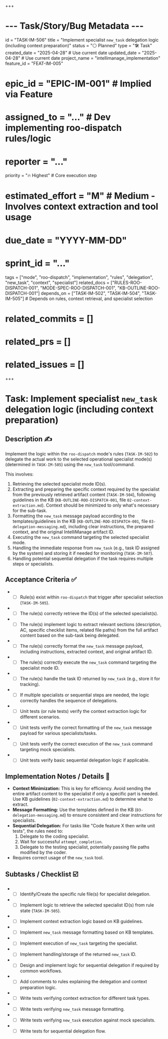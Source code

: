 +++
# --- Task/Story/Bug Metadata ---
id = "TASK-IM-506"
title = "Implement specialist `new_task` delegation logic (including context preparation)"
status = "⚪️ Planned"
type = "🛠️ Task"
created_date = "2025-04-28" # Use current date
updated_date = "2025-04-28" # Use current date
project_name = "intellimanage_implementation"
feature_id = "FEAT-IM-005"
# epic_id = "EPIC-IM-001" # Implied via Feature
# assigned_to = "..." # Dev implementing roo-dispatch rules/logic
# reporter = "..."
priority = "🔥 Highest" # Core execution step
# estimated_effort = "M" # Medium - Involves context extraction and tool usage
# due_date = "YYYY-MM-DD"
# sprint_id = "..."
tags = ["mode", "roo-dispatch", "implementation", "rules", "delegation", "new_task", "context", "specialist"]
related_docs = ["RULES-ROO-DISPATCH-001", "MODE-SPEC-ROO-DISPATCH-001", "KB-OUTLINE-ROO-DISPATCH-001"]
depends_on = ["TASK-IM-502", "TASK-IM-504", "TASK-IM-505"] # Depends on rules, context retrieval, and specialist selection
# related_commits = []
# related_prs = []
# related_issues = []
+++

# Task: Implement specialist `new_task` delegation logic (including context preparation)

## Description ✍️

Implement the logic within the `roo-dispatch` mode's rules (`TASK-IM-502`) to delegate the actual work to the selected operational specialist mode(s) (determined in `TASK-IM-505`) using the `new_task` tool/command.

This involves:
1.  Retrieving the selected specialist mode ID(s).
2.  Extracting and preparing the specific context required by the specialist from the previously retrieved artifact content (`TASK-IM-504`), following guidelines in the KB (`KB-OUTLINE-ROO-DISPATCH-001`, file `02-context-extraction.md`). Context should be minimized to only what's necessary for the sub-task.
3.  Formatting the `new_task` message payload according to the templates/guidelines in the KB (`KB-OUTLINE-ROO-DISPATCH-001`, file `03-delegation-messaging.md`), including clear instructions, the prepared context, and the original IntelliManage artifact ID.
4.  Executing the `new_task` command targeting the selected specialist mode.
5.  Handling the immediate response from `new_task` (e.g., task ID assigned by the system) and storing it if needed for monitoring (`TASK-IM-507`).
6.  Handling potential sequential delegation if the task requires multiple steps or specialists.

## Acceptance Criteria ✅

*   - [ ] Rule(s) exist within `roo-dispatch` that trigger after specialist selection (`TASK-IM-505`).
*   - [ ] The rule(s) correctly retrieve the ID(s) of the selected specialist(s).
*   - [ ] The rule(s) implement logic to extract relevant sections (description, AC, specific checklist items, related file paths) from the full artifact content based on the sub-task being delegated.
*   - [ ] The rule(s) correctly format the `new_task` message payload, including instructions, extracted context, and original artifact ID.
*   - [ ] The rule(s) correctly execute the `new_task` command targeting the specialist mode ID.
*   - [ ] The rule(s) handle the task ID returned by `new_task` (e.g., store it for tracking).
*   - [ ] If multiple specialists or sequential steps are needed, the logic correctly handles the sequence of delegations.
*   - [ ] Unit tests (or rule tests) verify the context extraction logic for different scenarios.
*   - [ ] Unit tests verify the correct formatting of the `new_task` message payload for various specialists/tasks.
*   - [ ] Unit tests verify the correct execution of the `new_task` command targeting mock specialists.
*   - [ ] Unit tests verify basic sequential delegation logic if applicable.

## Implementation Notes / Details 📝

*   **Context Minimization:** This is key for efficiency. Avoid sending the entire artifact content to the specialist if only a specific part is needed. Use KB guidelines (`02-context-extraction.md`) to determine what to extract.
*   **Message Formatting:** Use the templates defined in the KB (`03-delegation-messaging.md`) to ensure consistent and clear instructions for specialists.
*   **Sequential Delegation:** For tasks like "Code feature X then write unit tests", the rules need to:
    1.  Delegate to the coding specialist.
    2.  Wait for successful `attempt_completion`.
    3.  Delegate to the testing specialist, potentially passing file paths modified by the coder.
*   Requires correct usage of the `new_task` tool.

## Subtasks / Checklist ☑️

*   - [ ] Identify/Create the specific rule file(s) for specialist delegation.
*   - [ ] Implement logic to retrieve the selected specialist ID(s) from rule state (`TASK-IM-505`).
*   - [ ] Implement context extraction logic based on KB guidelines.
*   - [ ] Implement `new_task` message formatting based on KB templates.
*   - [ ] Implement execution of `new_task` targeting the specialist.
*   - [ ] Implement handling/storage of the returned `new_task` ID.
*   - [ ] Design and implement logic for sequential delegation if required by common workflows.
*   - [ ] Add comments to rules explaining the delegation and context preparation logic.
*   - [ ] Write tests verifying context extraction for different task types.
*   - [ ] Write tests verifying `new_task` message formatting.
*   - [ ] Write tests verifying `new_task` execution against mock specialists.
*   - [ ] Write tests for sequential delegation flow.
